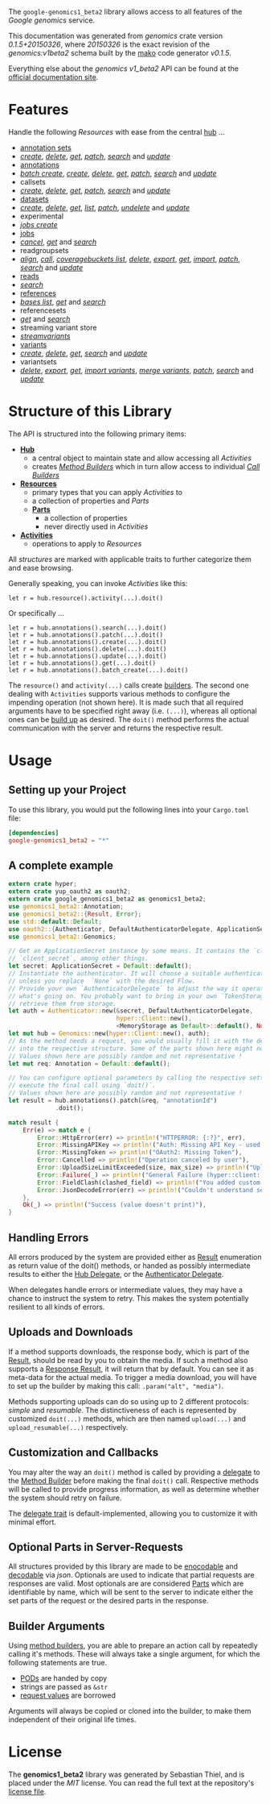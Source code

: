 <!---
DO NOT EDIT !
This file was generated automatically from 'src/mako/api/README.md.mako'
DO NOT EDIT !
-->
The `google-genomics1_beta2` library allows access to all features of the *Google genomics* service.

This documentation was generated from *genomics* crate version *0.1.5+20150326*, where *20150326* is the exact revision of the *genomics:v1beta2* schema built by the [mako](http://www.makotemplates.org/) code generator *v0.1.5*.

Everything else about the *genomics* *v1_beta2* API can be found at the
[official documentation site](https://developers.google.com/genomics/v1beta2/reference).
# Features

Handle the following *Resources* with ease from the central [hub](http://byron.github.io/google-apis-rs/google-genomics1_beta2/struct.Genomics.html) ... 

* [annotation sets](http://byron.github.io/google-apis-rs/google-genomics1_beta2/struct.AnnotationSet.html)
 * [*create*](http://byron.github.io/google-apis-rs/google-genomics1_beta2/struct.AnnotationSetCreateCall.html), [*delete*](http://byron.github.io/google-apis-rs/google-genomics1_beta2/struct.AnnotationSetDeleteCall.html), [*get*](http://byron.github.io/google-apis-rs/google-genomics1_beta2/struct.AnnotationSetGetCall.html), [*patch*](http://byron.github.io/google-apis-rs/google-genomics1_beta2/struct.AnnotationSetPatchCall.html), [*search*](http://byron.github.io/google-apis-rs/google-genomics1_beta2/struct.AnnotationSetSearchCall.html) and [*update*](http://byron.github.io/google-apis-rs/google-genomics1_beta2/struct.AnnotationSetUpdateCall.html)
* [annotations](http://byron.github.io/google-apis-rs/google-genomics1_beta2/struct.Annotation.html)
 * [*batch create*](http://byron.github.io/google-apis-rs/google-genomics1_beta2/struct.AnnotationBatchCreateCall.html), [*create*](http://byron.github.io/google-apis-rs/google-genomics1_beta2/struct.AnnotationCreateCall.html), [*delete*](http://byron.github.io/google-apis-rs/google-genomics1_beta2/struct.AnnotationDeleteCall.html), [*get*](http://byron.github.io/google-apis-rs/google-genomics1_beta2/struct.AnnotationGetCall.html), [*patch*](http://byron.github.io/google-apis-rs/google-genomics1_beta2/struct.AnnotationPatchCall.html), [*search*](http://byron.github.io/google-apis-rs/google-genomics1_beta2/struct.AnnotationSearchCall.html) and [*update*](http://byron.github.io/google-apis-rs/google-genomics1_beta2/struct.AnnotationUpdateCall.html)
* callsets
 * [*create*](http://byron.github.io/google-apis-rs/google-genomics1_beta2/struct.CallsetCreateCall.html), [*delete*](http://byron.github.io/google-apis-rs/google-genomics1_beta2/struct.CallsetDeleteCall.html), [*get*](http://byron.github.io/google-apis-rs/google-genomics1_beta2/struct.CallsetGetCall.html), [*patch*](http://byron.github.io/google-apis-rs/google-genomics1_beta2/struct.CallsetPatchCall.html), [*search*](http://byron.github.io/google-apis-rs/google-genomics1_beta2/struct.CallsetSearchCall.html) and [*update*](http://byron.github.io/google-apis-rs/google-genomics1_beta2/struct.CallsetUpdateCall.html)
* [datasets](http://byron.github.io/google-apis-rs/google-genomics1_beta2/struct.Dataset.html)
 * [*create*](http://byron.github.io/google-apis-rs/google-genomics1_beta2/struct.DatasetCreateCall.html), [*delete*](http://byron.github.io/google-apis-rs/google-genomics1_beta2/struct.DatasetDeleteCall.html), [*get*](http://byron.github.io/google-apis-rs/google-genomics1_beta2/struct.DatasetGetCall.html), [*list*](http://byron.github.io/google-apis-rs/google-genomics1_beta2/struct.DatasetListCall.html), [*patch*](http://byron.github.io/google-apis-rs/google-genomics1_beta2/struct.DatasetPatchCall.html), [*undelete*](http://byron.github.io/google-apis-rs/google-genomics1_beta2/struct.DatasetUndeleteCall.html) and [*update*](http://byron.github.io/google-apis-rs/google-genomics1_beta2/struct.DatasetUpdateCall.html)
* experimental
 * [*jobs create*](http://byron.github.io/google-apis-rs/google-genomics1_beta2/struct.ExperimentalJobCreateCall.html)
* [jobs](http://byron.github.io/google-apis-rs/google-genomics1_beta2/struct.Job.html)
 * [*cancel*](http://byron.github.io/google-apis-rs/google-genomics1_beta2/struct.JobCancelCall.html), [*get*](http://byron.github.io/google-apis-rs/google-genomics1_beta2/struct.JobGetCall.html) and [*search*](http://byron.github.io/google-apis-rs/google-genomics1_beta2/struct.JobSearchCall.html)
* readgroupsets
 * [*align*](http://byron.github.io/google-apis-rs/google-genomics1_beta2/struct.ReadgroupsetAlignCall.html), [*call*](http://byron.github.io/google-apis-rs/google-genomics1_beta2/struct.ReadgroupsetCallCall.html), [*coveragebuckets list*](http://byron.github.io/google-apis-rs/google-genomics1_beta2/struct.ReadgroupsetCoveragebucketListCall.html), [*delete*](http://byron.github.io/google-apis-rs/google-genomics1_beta2/struct.ReadgroupsetDeleteCall.html), [*export*](http://byron.github.io/google-apis-rs/google-genomics1_beta2/struct.ReadgroupsetExportCall.html), [*get*](http://byron.github.io/google-apis-rs/google-genomics1_beta2/struct.ReadgroupsetGetCall.html), [*import*](http://byron.github.io/google-apis-rs/google-genomics1_beta2/struct.ReadgroupsetImportCall.html), [*patch*](http://byron.github.io/google-apis-rs/google-genomics1_beta2/struct.ReadgroupsetPatchCall.html), [*search*](http://byron.github.io/google-apis-rs/google-genomics1_beta2/struct.ReadgroupsetSearchCall.html) and [*update*](http://byron.github.io/google-apis-rs/google-genomics1_beta2/struct.ReadgroupsetUpdateCall.html)
* [reads](http://byron.github.io/google-apis-rs/google-genomics1_beta2/struct.Read.html)
 * [*search*](http://byron.github.io/google-apis-rs/google-genomics1_beta2/struct.ReadSearchCall.html)
* [references](http://byron.github.io/google-apis-rs/google-genomics1_beta2/struct.Reference.html)
 * [*bases list*](http://byron.github.io/google-apis-rs/google-genomics1_beta2/struct.ReferenceBaseListCall.html), [*get*](http://byron.github.io/google-apis-rs/google-genomics1_beta2/struct.ReferenceGetCall.html) and [*search*](http://byron.github.io/google-apis-rs/google-genomics1_beta2/struct.ReferenceSearchCall.html)
* referencesets
 * [*get*](http://byron.github.io/google-apis-rs/google-genomics1_beta2/struct.ReferencesetGetCall.html) and [*search*](http://byron.github.io/google-apis-rs/google-genomics1_beta2/struct.ReferencesetSearchCall.html)
* streaming variant store
 * [*streamvariants*](http://byron.github.io/google-apis-rs/google-genomics1_beta2/struct.StreamingVariantStoreStreamvariantCall.html)
* [variants](http://byron.github.io/google-apis-rs/google-genomics1_beta2/struct.Variant.html)
 * [*create*](http://byron.github.io/google-apis-rs/google-genomics1_beta2/struct.VariantCreateCall.html), [*delete*](http://byron.github.io/google-apis-rs/google-genomics1_beta2/struct.VariantDeleteCall.html), [*get*](http://byron.github.io/google-apis-rs/google-genomics1_beta2/struct.VariantGetCall.html), [*search*](http://byron.github.io/google-apis-rs/google-genomics1_beta2/struct.VariantSearchCall.html) and [*update*](http://byron.github.io/google-apis-rs/google-genomics1_beta2/struct.VariantUpdateCall.html)
* variantsets
 * [*delete*](http://byron.github.io/google-apis-rs/google-genomics1_beta2/struct.VariantsetDeleteCall.html), [*export*](http://byron.github.io/google-apis-rs/google-genomics1_beta2/struct.VariantsetExportCall.html), [*get*](http://byron.github.io/google-apis-rs/google-genomics1_beta2/struct.VariantsetGetCall.html), [*import variants*](http://byron.github.io/google-apis-rs/google-genomics1_beta2/struct.VariantsetImportVariantCall.html), [*merge variants*](http://byron.github.io/google-apis-rs/google-genomics1_beta2/struct.VariantsetMergeVariantCall.html), [*patch*](http://byron.github.io/google-apis-rs/google-genomics1_beta2/struct.VariantsetPatchCall.html), [*search*](http://byron.github.io/google-apis-rs/google-genomics1_beta2/struct.VariantsetSearchCall.html) and [*update*](http://byron.github.io/google-apis-rs/google-genomics1_beta2/struct.VariantsetUpdateCall.html)




# Structure of this Library

The API is structured into the following primary items:

* **[Hub](http://byron.github.io/google-apis-rs/google-genomics1_beta2/struct.Genomics.html)**
    * a central object to maintain state and allow accessing all *Activities*
    * creates [*Method Builders*](http://byron.github.io/google-apis-rs/google-genomics1_beta2/trait.MethodsBuilder.html) which in turn
      allow access to individual [*Call Builders*](http://byron.github.io/google-apis-rs/google-genomics1_beta2/trait.CallBuilder.html)
* **[Resources](http://byron.github.io/google-apis-rs/google-genomics1_beta2/trait.Resource.html)**
    * primary types that you can apply *Activities* to
    * a collection of properties and *Parts*
    * **[Parts](http://byron.github.io/google-apis-rs/google-genomics1_beta2/trait.Part.html)**
        * a collection of properties
        * never directly used in *Activities*
* **[Activities](http://byron.github.io/google-apis-rs/google-genomics1_beta2/trait.CallBuilder.html)**
    * operations to apply to *Resources*

All *structures* are marked with applicable traits to further categorize them and ease browsing.

Generally speaking, you can invoke *Activities* like this:

```Rust,ignore
let r = hub.resource().activity(...).doit()
```

Or specifically ...

```ignore
let r = hub.annotations().search(...).doit()
let r = hub.annotations().patch(...).doit()
let r = hub.annotations().create(...).doit()
let r = hub.annotations().delete(...).doit()
let r = hub.annotations().update(...).doit()
let r = hub.annotations().get(...).doit()
let r = hub.annotations().batch_create(...).doit()
```

The `resource()` and `activity(...)` calls create [builders][builder-pattern]. The second one dealing with `Activities` 
supports various methods to configure the impending operation (not shown here). It is made such that all required arguments have to be 
specified right away (i.e. `(...)`), whereas all optional ones can be [build up][builder-pattern] as desired.
The `doit()` method performs the actual communication with the server and returns the respective result.

# Usage

## Setting up your Project

To use this library, you would put the following lines into your `Cargo.toml` file:

```toml
[dependencies]
google-genomics1_beta2 = "*"
```

## A complete example

```Rust
extern crate hyper;
extern crate yup_oauth2 as oauth2;
extern crate google_genomics1_beta2 as genomics1_beta2;
use genomics1_beta2::Annotation;
use genomics1_beta2::{Result, Error};
use std::default::Default;
use oauth2::{Authenticator, DefaultAuthenticatorDelegate, ApplicationSecret, MemoryStorage};
use genomics1_beta2::Genomics;

// Get an ApplicationSecret instance by some means. It contains the `client_id` and 
// `client_secret`, among other things.
let secret: ApplicationSecret = Default::default();
// Instantiate the authenticator. It will choose a suitable authentication flow for you, 
// unless you replace  `None` with the desired Flow.
// Provide your own `AuthenticatorDelegate` to adjust the way it operates and get feedback about 
// what's going on. You probably want to bring in your own `TokenStorage` to persist tokens and
// retrieve them from storage.
let auth = Authenticator::new(&secret, DefaultAuthenticatorDelegate,
                              hyper::Client::new(),
                              <MemoryStorage as Default>::default(), None);
let mut hub = Genomics::new(hyper::Client::new(), auth);
// As the method needs a request, you would usually fill it with the desired information
// into the respective structure. Some of the parts shown here might not be applicable !
// Values shown here are possibly random and not representative !
let mut req: Annotation = Default::default();

// You can configure optional parameters by calling the respective setters at will, and
// execute the final call using `doit()`.
// Values shown here are possibly random and not representative !
let result = hub.annotations().patch(&req, "annotationId")
             .doit();

match result {
    Err(e) => match e {
        Error::HttpError(err) => println!("HTTPERROR: {:?}", err),
        Error::MissingAPIKey => println!("Auth: Missing API Key - used if there are no scopes"),
        Error::MissingToken => println!("OAuth2: Missing Token"),
        Error::Cancelled => println!("Operation canceled by user"),
        Error::UploadSizeLimitExceeded(size, max_size) => println!("Upload size too big: {} of {}", size, max_size),
        Error::Failure(_) => println!("General Failure (hyper::client::Response doesn't print)"),
        Error::FieldClash(clashed_field) => println!("You added custom parameter which is part of builder: {:?}", clashed_field),
        Error::JsonDecodeError(err) => println!("Couldn't understand server reply - maybe API needs update: {:?}", err),
    },
    Ok(_) => println!("Success (value doesn't print)"),
}

```
## Handling Errors

All errors produced by the system are provided either as [Result](http://byron.github.io/google-apis-rs/google-genomics1_beta2/enum.Result.html) enumeration as return value of 
the doit() methods, or handed as possibly intermediate results to either the 
[Hub Delegate](http://byron.github.io/google-apis-rs/google-genomics1_beta2/trait.Delegate.html), or the [Authenticator Delegate](http://byron.github.io/google-apis-rs/google-genomics1_beta2/../yup-oauth2/trait.AuthenticatorDelegate.html).

When delegates handle errors or intermediate values, they may have a chance to instruct the system to retry. This 
makes the system potentially resilient to all kinds of errors.

## Uploads and Downloads
If a method supports downloads, the response body, which is part of the [Result](http://byron.github.io/google-apis-rs/google-genomics1_beta2/enum.Result.html), should be
read by you to obtain the media.
If such a method also supports a [Response Result](http://byron.github.io/google-apis-rs/google-genomics1_beta2/trait.ResponseResult.html), it will return that by default.
You can see it as meta-data for the actual media. To trigger a media download, you will have to set up the builder by making
this call: `.param("alt", "media")`.

Methods supporting uploads can do so using up to 2 different protocols: 
*simple* and *resumable*. The distinctiveness of each is represented by customized 
`doit(...)` methods, which are then named `upload(...)` and `upload_resumable(...)` respectively.

## Customization and Callbacks

You may alter the way an `doit()` method is called by providing a [delegate](http://byron.github.io/google-apis-rs/google-genomics1_beta2/trait.Delegate.html) to the 
[Method Builder](http://byron.github.io/google-apis-rs/google-genomics1_beta2/trait.CallBuilder.html) before making the final `doit()` call. 
Respective methods will be called to provide progress information, as well as determine whether the system should 
retry on failure.

The [delegate trait](http://byron.github.io/google-apis-rs/google-genomics1_beta2/trait.Delegate.html) is default-implemented, allowing you to customize it with minimal effort.

## Optional Parts in Server-Requests

All structures provided by this library are made to be [enocodable](http://byron.github.io/google-apis-rs/google-genomics1_beta2/trait.RequestValue.html) and 
[decodable](http://byron.github.io/google-apis-rs/google-genomics1_beta2/trait.ResponseResult.html) via *json*. Optionals are used to indicate that partial requests are responses 
are valid.
Most optionals are are considered [Parts](http://byron.github.io/google-apis-rs/google-genomics1_beta2/trait.Part.html) which are identifiable by name, which will be sent to 
the server to indicate either the set parts of the request or the desired parts in the response.

## Builder Arguments

Using [method builders](http://byron.github.io/google-apis-rs/google-genomics1_beta2/trait.CallBuilder.html), you are able to prepare an action call by repeatedly calling it's methods.
These will always take a single argument, for which the following statements are true.

* [PODs][wiki-pod] are handed by copy
* strings are passed as `&str`
* [request values](http://byron.github.io/google-apis-rs/google-genomics1_beta2/trait.RequestValue.html) are borrowed

Arguments will always be copied or cloned into the builder, to make them independent of their original life times.

[wiki-pod]: http://en.wikipedia.org/wiki/Plain_old_data_structure
[builder-pattern]: http://en.wikipedia.org/wiki/Builder_pattern
[google-go-api]: https://github.com/google/google-api-go-client

# License
The **genomics1_beta2** library was generated by Sebastian Thiel, and is placed 
under the *MIT* license.
You can read the full text at the repository's [license file][repo-license].

[repo-license]: https://github.com/Byron/google-apis-rs/LICENSE.md

